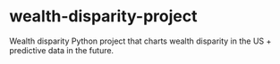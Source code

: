 # wealth-disparity-project
Wealth disparity Python project that charts wealth disparity in the US + predictive data in the future.
